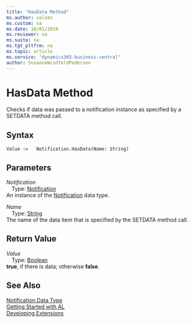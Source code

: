 ```yaml
---
title: "HasData Method"
ms.author: solsen
ms.custom: na
ms.date: 10/01/2019
ms.reviewer: na
ms.suite: na
ms.tgt_pltfrm: na
ms.topic: article
ms.service: "dynamics365-business-central"
author: SusanneWindfeldPedersen
---
```

[//]: # (START>DO_NOT_EDIT)
[//]: # (IMPORTANT:Do not edit any of the content between here and the END>DO_NOT_EDIT.)
[//]: # (Any modifications should be made in the .xml files in the ModernDev repo.)
# HasData Method
Checks if data was passed to a notification instance as specified by a SETDATA method call.


## Syntax
```
Value :=   Notification.HasData(Name: String)
```
## Parameters
*Notification*  
&emsp;Type: [Notification](notification-data-type.md)  
An instance of the [Notification](notification-data-type.md) data type.  

*Name*  
&emsp;Type: [String](../string/string-data-type.md)  
The name of the data item that is specified by the SETDATA method call.  


## Return Value
*Value*  
&emsp;Type: [Boolean](../boolean/boolean-data-type.md)  
**true**, if there is data; otherwise **false**.  


[//]: # (IMPORTANT: END>DO_NOT_EDIT)
## See Also
[Notification Data Type](notification-data-type.md)  
[Getting Started with AL](../../devenv-get-started.md)  
[Developing Extensions](../../devenv-dev-overview.md)